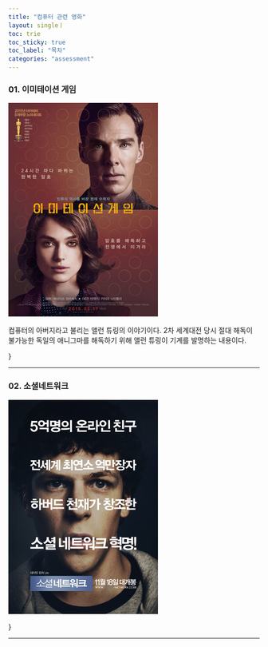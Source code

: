 ```yaml
---
title: "컴퓨터 관련 영화"
layout: singleㅣ
toc: trie
toc_sticky: true
toc_label: "목차"
categories: "assessment"
---
```



### 01. 이미테이션 게임
![allen](/assets/images/allen.png)

컴퓨터의 아버지라고 불리는 앨런 튜링의 이야기이다. 
2차 세계대전 당시 절대 해독이 불가능한 독일의 애니그마를 해독하기 위해 앨런 튜링이 기계를 발명하는 내용이다. 

}

---

### 02. 소셜네트워크

![mark](/assets/images/mark.png)


}

---

